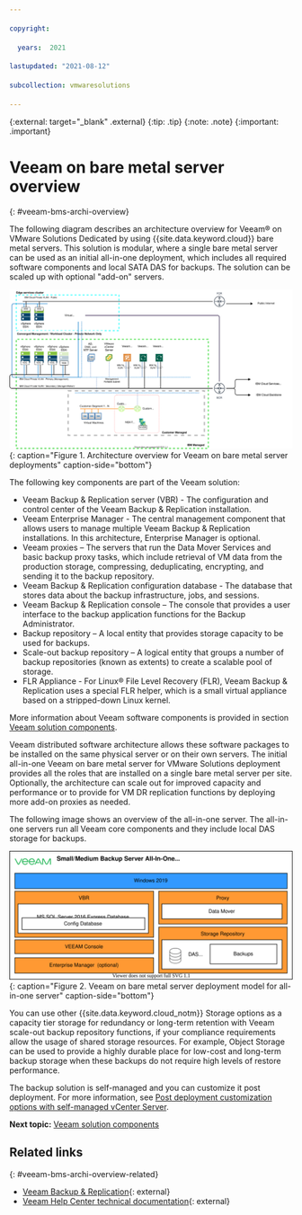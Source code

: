 ```yaml
---

copyright:

  years:  2021

lastupdated: "2021-08-12"

subcollection: vmwaresolutions

---
```


{:external: target="_blank" .external}
{:tip: .tip}
{:note: .note}
{:important: .important}

# Veeam on bare metal server overview
{: #veeam-bms-archi-overview}

The following diagram describes an architecture overview for Veeam® on VMware Solutions Dedicated by using {{site.data.keyword.cloud}} bare metal servers. This solution is modular, where a single bare metal server can be used as an initial all-in-one deployment, which includes all required software components and local SATA DAS for backups. The solution can be scaled up with optional "add-on" servers.

![Architecture overview for Veeam on bare metal server deployments](../../images/veeam-bms-aod.svg "Architecture overview for Veeam on bare metal server deployments"){: caption="Figure 1. Architecture overview for Veeam on bare metal server deployments" caption-side="bottom"}

The following key components are part of the Veeam solution:
- Veeam Backup & Replication server (VBR) - The configuration and control center of the Veeam Backup & Replication installation.
- Veeam Enterprise Manager - The central management component that allows users to manage multiple Veeam Backup & Replication installations. In this architecture, Enterprise Manager is optional.
- Veeam proxies – The servers that run the Data Mover Services and basic backup proxy tasks, which include retrieval of VM data from the production storage, compressing, deduplicating, encrypting, and sending it to the backup repository.
- Veeam Backup & Replication configuration database - The database that stores data about the backup infrastructure, jobs, and sessions.
- Veeam Backup & Replication console – The console that provides a user interface to the backup application functions for the Backup Administrator.
- Backup repository – A local entity that provides storage capacity to be used for backups.
- Scale-out backup repository – A logical entity that groups a number of backup repositories (known as extents) to create a scalable pool of storage.
- FLR Appliance - For Linux® File Level Recovery (FLR), Veeam Backup & Replication uses a special FLR helper, which is a small virtual appliance based on a stripped-down Linux kernel.

More information about Veeam software components is provided in section [Veeam solution components](/docs/vmwaresolutions?topic=vmwaresolutions-veeam-bms-archi-components).

Veeam distributed software architecture allows these software packages to be installed on the same physical server or on their own servers. The initial all-in-one Veeam on bare metal server for VMware Solutions deployment provides all the roles that are installed on a single bare metal server per site. Optionally, the architecture can scale out for improved capacity and performance or to provide for VM DR replication functions by deploying more add-on proxies as needed.

The following image shows an overview of the all-in-one server. The all-in-one servers run all Veeam core components and they include local DAS storage for backups.

![Veeam on bare metal server deployment model for all-in-one server](../../images/veeam-bms-deployment-models-all-in-one.svg "Veeam on bare metal server deployment model for all-in-one server"){: caption="Figure 2. Veeam on bare metal server deployment model for all-in-one server" caption-side="bottom"}

You can use other {{site.data.keyword.cloud_notm}} Storage options as a capacity tier storage for redundancy or long-term retention with Veeam scale-out backup repository functions, if your compliance requirements allow the usage of shared storage resources. For example, Object Storage can be used to provide a highly durable place for low-cost and long-term backup storage when these backups do not require high levels of restore performance.

The backup solution is self-managed and you can customize it post deployment. For more information, see [Post deployment customization options with self-managed vCenter Server](/docs/vmwaresolutions?topic=vmwaresolutions-veeam-bms-archi-post-deployment).

**Next topic:** [Veeam solution components](/docs/vmwaresolutions?topic=vmwaresolutions-veeam-bms-archi-components)

## Related links
{: #veeam-bms-archi-overview-related}

* [Veeam Backup & Replication](https://www.veeam.com/vm-backup-recovery-replication-software.html?ad=menu-products){: external}
* [Veeam Help Center technical documentation](https://www.veeam.com/documentation-guides-datasheets.html?ad=menu-resources){: external}
